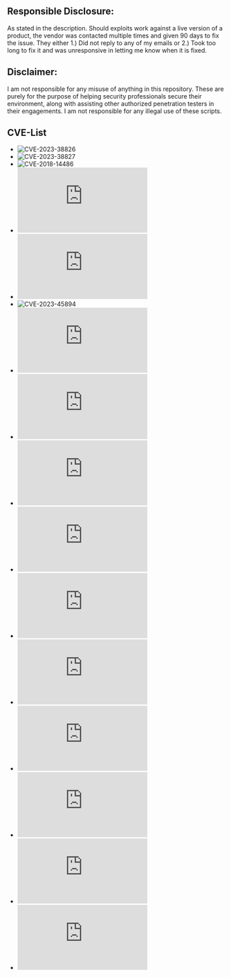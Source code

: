 ## Responsible Disclosure:

As stated in the description. Should exploits work against a live version of a product, the vendor was contacted multiple times and given 90 days to fix the issue. They either 1.) Did not reply to any of my emails or 2.) Took too long to fix it and was unresponsive in letting me know when it is fixed.

## Disclaimer:

I am not responsible for any misuse of anything in this repository. These are purely for the purpose of helping security professionals secure their environment, along with assisting other authorized penetration testers in their engagements. I am not responsible for any illegal use of these scripts.

## CVE-List

* ![CVE-2023-38826](https://github.com/Oracle-Security/CVEs/tree/main/Follett%20Learning%20Solutions/Destiny/CVE-2023-38826)
* ![CVE-2023-38827](https://github.com/Oracle-Security/CVEs/tree/main/Follett%20Learning%20Solutions/Destiny/CVE-2023-38827)
* ![CVE-2018-14486](https://github.com/Oracle-Security/CVEs/tree/main/DotNetNuke/CVE-2018-14486)
* ![CVE-2023-45892](https://github.com/Oracle-Security/CVEs/blob/main/FloorsightSoftware/CVE-2023-45892.md)
* ![CVE-2023-45893](https://github.com/Oracle-Security/CVEs/blob/main/FloorsightSoftware/CVE-2023-45893.md)
* ![CVE-2023-45894](https://github.com/Oracle-Security/CVEs/tree/main/Parallels%20Remote%20Server)
* ![CVE-2023-2304](https://github.com/Oracle-Security/CVEs/blob/main/WordPress/Favorites/CVE-2023-2304.md)
* ![CVE-2023-6737](https://github.com/Oracle-Security/CVEs/blob/main/WordPress/enable-media-replace/CVE-2023-6737.md)
* ![CVE-2023-51062](https://github.com/Oracle-Security/CVEs/blob/main/QStar%20Archive%20Solutions/CVE-2023-51062.md)
* ![CVE-2023-51063](https://github.com/Oracle-Security/CVEs/blob/main/QStar%20Archive%20Solutions/CVE-2023-51063.md)
* ![CVE-2023-51064](https://github.com/Oracle-Security/CVEs/blob/main/QStar%20Archive%20Solutions/CVE-2023-51064.md)
* ![CVE-2023-51065](https://github.com/Oracle-Security/CVEs/blob/main/QStar%20Archive%20Solutions/CVE-2023-51065.md)
* ![CVE-2023-51067](https://github.com/Oracle-Security/CVEs/blob/main/QStar%20Archive%20Solutions/CVE-2023-51067.md)
* ![CVE-2023-51068](https://github.com/Oracle-Security/CVEs/blob/main/QStar%20Archive%20Solutions/CVE-2023-51068.md)
* ![CVE-2023-51070](https://github.com/Oracle-Security/CVEs/blob/main/QStar%20Archive%20Solutions/CVE-2023-51070.md)
* ![CVE-2023-51071](https://github.com/Oracle-Security/CVEs/blob/main/QStar%20Archive%20Solutions/CVE-2023-51071.md)